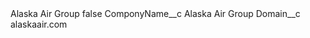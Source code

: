 <?xml version="1.0" encoding="UTF-8"?>
<CustomMetadata xmlns="http://soap.sforce.com/2006/04/metadata" xmlns:xsi="http://www.w3.org/2001/XMLSchema-instance" xmlns:xsd="http://www.w3.org/2001/XMLSchema">
    <label>Alaska Air Group</label>
    <protected>false</protected>
    <values>
        <field>ComponyName__c</field>
        <value xsi:type="xsd:string">Alaska Air Group</value>
    </values>
    <values>
        <field>Domain__c</field>
        <value xsi:type="xsd:string">alaskaair.com</value>
    </values>
</CustomMetadata>
